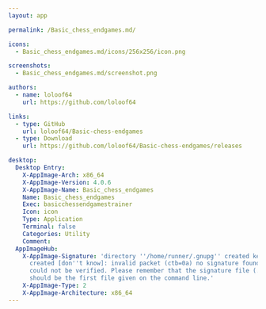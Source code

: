 ```yaml
---
layout: app

permalink: /Basic_chess_endgames.md/

icons:
  - Basic_chess_endgames.md/icons/256x256/icon.png

screenshots:
  - Basic_chess_endgames.md/screenshot.png

authors:
  - name: loloof64
    url: https://github.com/loloof64

links:
  - type: GitHub
    url: loloof64/Basic-chess-endgames
  - type: Download
    url: https://github.com/loloof64/Basic-chess-endgames/releases

desktop:
  Desktop Entry:
    X-AppImage-Arch: x86_64
    X-AppImage-Version: 4.0.6
    X-AppImage-Name: Basic_chess_endgames
    Name: Basic_chess_endgames
    Exec: basicchessendgamestrainer
    Icon: icon
    Type: Application
    Terminal: false
    Categories: Utility
    Comment: 
  AppImageHub:
    X-AppImage-Signature: 'directory ''/home/runner/.gnupg'' created keybox ''/home/runner/.gnupg/pubring.kbx''
      created [don''t know]: invalid packet (ctb=0a) no signature found the signature
      could not be verified. Please remember that the signature file (.sig or .asc)
      should be the first file given on the command line.'
    X-AppImage-Type: 2
    X-AppImage-Architecture: x86_64
---
```

